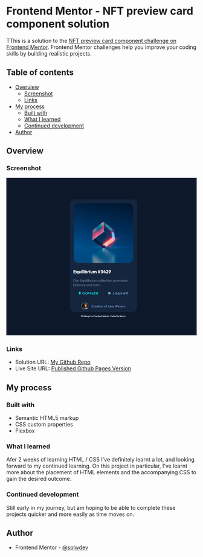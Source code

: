 # Frontend Mentor - NFT preview card component solution

TThis is a solution to the [NFT preview card component challenge on Frontend Mentor](https://www.frontendmentor.io/challenges/nft-preview-card-component-SbdUL_w0U). Frontend Mentor challenges help you improve your coding skills by building realistic projects. 

## Table of contents

- [Overview](#overview)
  - [Screenshot](#screenshot)
  - [Links](#links)
- [My process](#my-process)
  - [Built with](#built-with)
  - [What I learned](#what-i-learned)
  - [Continued development](#continued-development)
- [Author](#author)

## Overview

### Screenshot

![](./images/screenshot.png)


### Links

- Solution URL: [My Github Repo](https://github.com/splwdev/nft-preview-card)
- Live Site URL: [Published Github Pages Version](https://splwdev.github.io/nft-preview-card)

## My process

### Built with

- Semantic HTML5 markup
- CSS custom properties
- Flexbox

### What I learned

Afer 2 weeks of learning HTML / CSS I've definitely learnt a lot, and looking forward to my continued learning. On this project in particular, I've learnt more about the placement of HTML elements and the accompanying CSS to gain the desired outcome.

### Continued development

Still early in my journey, but am hoping to be able to complete these projects quicker and more easily as time moves on.

## Author

- Frontend Mentor - [@splwdev](https://www.frontendmentor.io/profile/splwdev)
